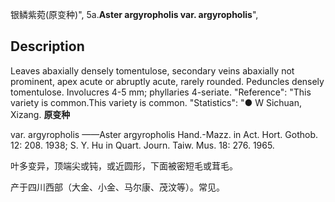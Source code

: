 银鳞紫菀(原变种)",
5a.**Aster argyropholis var. argyropholis**",

## Description
Leaves abaxially densely tomentulose, secondary veins abaxially not prominent, apex acute or abruptly acute, rarely rounded. Peduncles densely tomentulose. Involucres 4-5 mm; phyllaries 4-seriate.
  "Reference": "This variety is common.This variety is common.
  "Statistics": "● W Sichuan, Xizang.
**原变种**

var. argyropholis ——Aster argyropholis Hand.-Mazz. in Act. Hort. Gothob. 12: 208. 1938; S. Y. Hu in Quart. Journ. Taiw. Mus. 18: 276. 1965.

叶多变异，顶端尖或钝，或近圆形，下面被密短毛或茸毛。

产于四川西部（大金、小金、马尔康、茂汶等）。常见。
